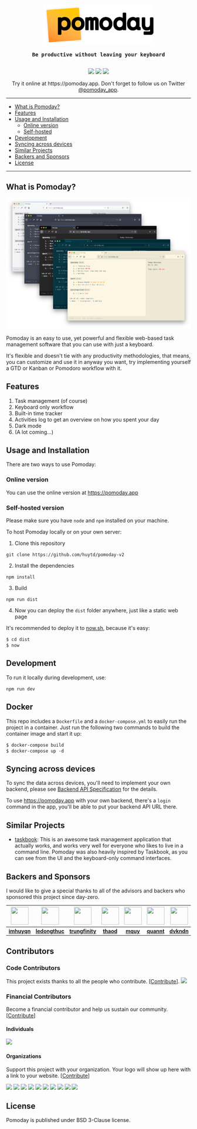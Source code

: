 <p align="center"><img src="./logo.png" width="300px;" /></p>
<p align="center" style="font-weight: bold; text-align: center; font-family: monospace; padding-bottom: 15px;">Be productive without leaving your keyboard</p>

<p align="center" style="text-align: center;"><a href="https://opencollective.com/pomoday-project" alt="Financial Contributors on Open Collective"><img src="https://opencollective.com/pomoday-project/all/badge.svg?label=financial+contributors&style=for-the-badge" /></a> <img src="https://img.shields.io/github/license/huytd/pomoday-v2?style=for-the-badge"/> <img src="https://img.shields.io/badge/%23-community%20edition-blueviolet?style=for-the-badge"/></p>

<p align="center">Try it online at https://pomoday.app. Don't forget to follow us on Twitter <a href="https://twitter.com/@pomoday_app">@pomoday_app</a>.</p>

---

- [What is Pomoday?](#what-is-pomoday)
- [Features](#features)
- [Usage and Installation](#usage-and-installation)
    - [Online version](#online-version)
    - [Self-hosted](#self-hosted-version)
- [Development](#development)
- [Syncing across devices](#syncing-across-devices)
- [Similar Projects](#similar-projects)
- [Backers and Sponsors](#backers-and-sponsors)
- [License](#license)

---

## What is Pomoday?

![](screenshot.png)

Pomoday is an easy to use, yet powerful and flexible web-based task management software that you can use with just a keyboard.

It's flexible and doesn't tie with any productivity methodologies, that means, you
can customize and use it in anyway you want, try implementing yourself a GTD or Kanban or
Pomodoro workflow with it.

## Features

1. Task management (of course)
2. Keyboard only workflow
3. Built-in time tracker
4. Activities log to get an overview on how you spent your day
5. Dark mode
6. (A lot coming...)

## Usage and Installation

There are two ways to use Pomoday:

### Online version

You can use the online version at https://pomoday.app

### Self-hosted version

Please make sure you have `node` and `npm` installed on your machine.

To host Pomoday locally or on your own server:

1. Clone this repository
  ```
  git clone https://github.com/huytd/pomoday-v2
  ```
2. Install the dependencies
  ```
  npm install
  ```
3. Build
  ```
  npm run dist
  ```
4. Now you can deploy the `dist` folder anywhere, just like a static web page

It's recommended to deploy it to [now.sh](https://now.sh), because it's easy:

```
$ cd dist
$ now
```

## Development

To run it locally during development, use:

```
npm run dev
```

## Docker

This repo includes a `Dockerfile` and a `docker-compose.yml` to easily run the project in a container. Just run the following two commands to build the container image and start it up:

```
$ docker-compose build
$ docker-compose up -d
```

## Syncing across devices

To sync the data across devices, you'll need to implement your own backend, please see [Backend API Specification](https://github.com/huytd/pomoday-v2/wiki/Pomoday-Backend-API-Specification) for the details.

To use https://pomoday.app with your own backend, there's a `login` command in the app, you'll be able to put your backend API URL there.

## Similar Projects

- [taskbook](https://github.com/klaussinani/taskbook): This is an awesome task management application that actually works, and works very well for everyone who likes to live in a command line. Pomoday was also heavily inspired by Taskbook, as you can see from the UI and the keyboard-only command interfaces.

## Backers and Sponsors

I would like to give a special thanks to all of the advisors and backers who sponsored this project since day-zero.

| <a href="https://github.com/imhuyqn"><img src="https://avatars0.githubusercontent.com/u/2289071?s=460&v=4" width="48" height="48"/></a> | <a href="https://github.com/ledongthuc"><img src="https://avatars1.githubusercontent.com/u/1828895?s=460&v=4" width="48" height="48"/></a> | <a href="https://github.com/trungfinity"><img src="https://avatars1.githubusercontent.com/u/6896444?s=460&v=4" width="48" height="48"/></a> | <a href="https://github.com/thaod"><img src="https://avatars3.githubusercontent.com/u/11632797?s=460&v=4" width="48" height="48"/></a> | <a href="https://github.com/mquy"><img src="https://avatars0.githubusercontent.com/u/1636026?s=460&v=4" width="48" height="48"/></a> | <a href="https://github.com/quannt"><img src="https://avatars1.githubusercontent.com/u/3423859?s=460&v=4" width="48" height="48"/></a> | <a href="https://github.com/dvkndn"><img src="https://avatars1.githubusercontent.com/u/5953369?s=460&v=4" width="48" height="48"/> |
|:--:|:--:|:--:|:--:|:--:|:--:|:--:|
|[**imhuyqn**](https://github.com/imhuyqn)|[**ledongthuc**](https://github.com/ledongthuc)|[**trungfinity**](https://github.com/trungfinity)|[**thaod**](https://github.com/thaod)|[**mquy**](https://github.com/mquy)|[**quannt**](https://github.com/quannt)|[**dvkndn**](https://github.com/dvkndn)|

## Contributors

### Code Contributors

This project exists thanks to all the people who contribute. [[Contribute](CONTRIBUTING.md)].
<a href="https://github.com/huytd/pomoday-v2/graphs/contributors"><img src="https://opencollective.com/pomoday-project/contributors.svg?width=890&button=false" /></a>

### Financial Contributors

Become a financial contributor and help us sustain our community. [[Contribute](https://opencollective.com/pomoday-project/contribute)]

#### Individuals

<a href="https://opencollective.com/pomoday-project"><img src="https://opencollective.com/pomoday-project/individuals.svg?width=890"></a>

#### Organizations

Support this project with your organization. Your logo will show up here with a link to your website. [[Contribute](https://opencollective.com/pomoday-project/contribute)]

<a href="https://opencollective.com/pomoday-project/organization/0/website"><img src="https://opencollective.com/pomoday-project/organization/0/avatar.svg"></a>
<a href="https://opencollective.com/pomoday-project/organization/1/website"><img src="https://opencollective.com/pomoday-project/organization/1/avatar.svg"></a>
<a href="https://opencollective.com/pomoday-project/organization/2/website"><img src="https://opencollective.com/pomoday-project/organization/2/avatar.svg"></a>
<a href="https://opencollective.com/pomoday-project/organization/3/website"><img src="https://opencollective.com/pomoday-project/organization/3/avatar.svg"></a>
<a href="https://opencollective.com/pomoday-project/organization/4/website"><img src="https://opencollective.com/pomoday-project/organization/4/avatar.svg"></a>
<a href="https://opencollective.com/pomoday-project/organization/5/website"><img src="https://opencollective.com/pomoday-project/organization/5/avatar.svg"></a>
<a href="https://opencollective.com/pomoday-project/organization/6/website"><img src="https://opencollective.com/pomoday-project/organization/6/avatar.svg"></a>
<a href="https://opencollective.com/pomoday-project/organization/7/website"><img src="https://opencollective.com/pomoday-project/organization/7/avatar.svg"></a>
<a href="https://opencollective.com/pomoday-project/organization/8/website"><img src="https://opencollective.com/pomoday-project/organization/8/avatar.svg"></a>
<a href="https://opencollective.com/pomoday-project/organization/9/website"><img src="https://opencollective.com/pomoday-project/organization/9/avatar.svg"></a>

## License

Pomoday is published under BSD 3-Clause license.


